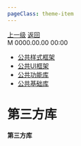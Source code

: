```yaml
---
pageClass: theme-item
---
```

<div class="extend-header">
    <div class="info">
        <div class="record">
            <a class="back" href="./">上一级</a>
            <a class="back" href="./">返回</a>
        </div>        
        <div class="mini">
            <span>M 0000.00.00 00:00</span>
        </div>
    </div>
    <div class="content"><div class="custom-block children"><ul><li><a href="/frontend/layerBusiness/systemBusiness/libraryThird/frameworkStyle">公共样式框架</a></li><li><a href="/frontend/layerBusiness/systemBusiness/libraryThird/frameworkUI">公共UI框架</a></li><li><a href="/frontend/layerBusiness/systemBusiness/libraryThird/function">公共功能库</a></li><li><a href="/frontend/layerBusiness/systemBusiness/libraryThird/basic">公共基础库</a></li></ul></div></div>
</div>
<div class="content-header">
<h1>第三方库</h1><strong>第三方库</strong>
</div>
<div class="static-content">

</div>